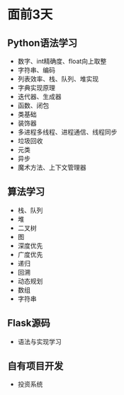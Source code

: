 # 面前3天

## Python语法学习

- 数字、int精确度、float向上取整
- 字符串、编码
- 列表效率、栈、队列、堆实现
- 字典实现原理
- 迭代器、生成器
- 函数、闭包
- 类基础
- 装饰器
- 多进程多线程、进程通信、线程同步
- 垃圾回收
- 元类
- 异步
- 魔术方法、上下文管理器

## 算法学习

- 栈、队列
- 堆
- 二叉树
- 图
- 深度优先
- 广度优先
- 递归
- 回溯
- 动态规划
- 数组
- 字符串

## Flask源码

- 语法与实现学习

## 自有项目开发

- 投资系统